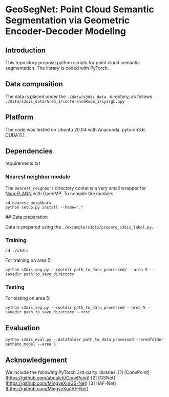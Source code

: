 # GeoSegNet: Point Cloud Semantic Segmentation via Geometric Encoder-Decoder Modeling







## Introduction

This repository propose python scripts for point cloud semantic segmentation. The library is coded with PyTorch.


## Data composition
The data is placed under the ```./data/s3dis_data ``` directory, as follows
```./data/s3dis_data/Area_1/conferenceRoom_1/xyzrgb.npy ```



## Platform

The code was tested on Ubuntu 20.04 with Anaconda, pytorch3.6, CUDA11.1.

## Dependencies

requirements.txt



### Nearest neighbor module

The ```nearest_neighbors``` directory contains a very small wrapper for [NanoFLANN](https://github.com/jlblancoc/nanoflann) with OpenMP.
To compile the module:
```
cd nearest_neighbors
python setup.py install --home="."
```


## Data preparation

Data is prepared using the ```./excample/s3dis/prepare_s3dis_label.py```.



### Training

```
cd ./s3dis
```

For training on area 5:

```
python s3dis_seg.py --rootdir path_to_data_processed/ --area 5 --savedir path_to_save_directory
```



### Testing

For testing on area 5:
```
python s3dis_seg.py --rootdir path_to_data_processed --area 5 --savedir path_to_save_directory --test
```


## Evaluation

```
python s3dis_eval.py --datafolder path_to_data_processed --predfolder pathèto_model --area 5
```



## Acknowledgement
We include the following PyTorch 3rd-party libraries:
[1] [ConvPoint] (https://github.com/aboulch/ConvPoint)
[2] [GSNet] (https://github.com/MingyeXu/GS-Net)
[3] [IAF-Net] (https://github.com/MingyeXu/IAF-Net)
